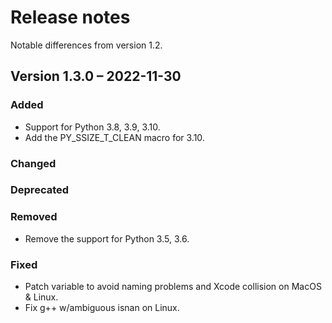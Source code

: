 # Release notes

Notable differences from version 1.2.

## Version 1.3.0 – 2022-11-30

### Added

- Support for Python 3.8, 3.9, 3.10.
- Add the PY_SSIZE_T_CLEAN macro for 3.10.

### Changed

### Deprecated

### Removed

- Remove the support for Python 3.5, 3.6.

### Fixed

-  Patch variable to avoid naming problems and Xcode collision on MacOS & Linux.
-  Fix g++ w/ambiguous isnan on Linux.